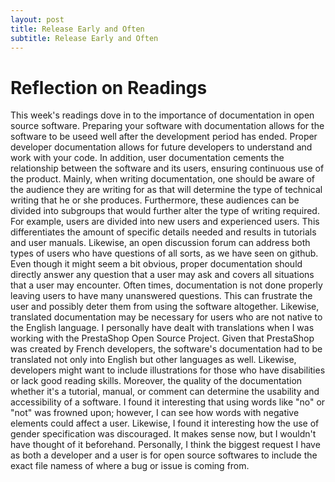 ```yaml
---
layout: post
title: Release Early and Often
subtitle: Release Early and Often
---
```


# Reflection on Readings 

This week's readings dove in to the importance of documentation in open source software. Preparing your software with documentation allows for the software to be useed well after the development period has ended. Proper developer documentation allows for future developers to understand and work with your code. In addition, user documentation cements the relationship between the software and its users, ensuring continuous use of the product. Mainly, when writing documentation, one should be aware of the audience they are writing for as that will determine the type of technical writing that he or she produces. Furthermore, these audiences can be divided into subgroups that would further alter the type of writing required. For example, users are divided into new users and experienced users. This differentiates the amount of specific details needed and results in tutorials and user manuals. Likewise, an open discussion forum can address both types of users who have questions of all sorts, as we have seen on github. Even though it might seem a bit obvious, proper documentation should directly answer any question that a user may ask and covers all situations that a user may encounter. Often times, documentation is not done properly leaving users to have many unanswered questions. This can frustrate the user and possibly deter them from using the software altogether. Likewise, translated documentation may be necessary for users who are not native to the English language. I personally have dealt with translations when I was working with the PrestaShop Open Source Project. Given that PrestaShop was created by French developers, the software's documentation had to be translated not only into English but other languages as well. Likewise, developers might want to include illustrations for those who have disabilities or lack good reading skills. Moreover, the quality of the documentation whether it's a tutorial, manual, or comment can determine the usability and accessibility of a software. I found it interesting that using words like "no" or "not" was frowned upon; however, I can see how words with negative elements could affect a user. Likewise, I found it interesting how the use of gender specification was discouraged. It makes sense now, but I wouldn't have thought of it beforehand. Personally, I think the biggest request I have as both a developer and a user is for open source softwares to include the exact file namess of where a bug or issue is coming from. 


